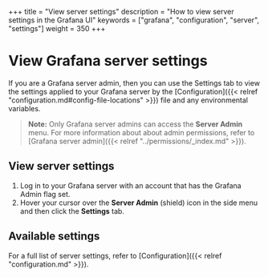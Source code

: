 +++
title = "View server settings"
description = "How to view server settings in the Grafana UI"
keywords = ["grafana", "configuration", "server", "settings"]
weight = 350
+++

# View Grafana server settings

If you are a Grafana server admin, then you can use the Settings tab to view the settings applied to your Grafana server by the [Configuration]({{< relref "configuration.md#config-file-locations" >}}) file and any environmental variables.

> **Note:** Only Grafana server admins can access the **Server Admin** menu. For more information about about admin permissions, refer to [Grafana server admin]({{< relref "../permissions/_index.md" >}}).

## View server settings

1. Log in to your Grafana server with an account that has the Grafana Admin flag set.
1. Hover your cursor over the **Server Admin** (shield) icon in the side menu and then click the **Settings** tab.

## Available settings

For a full list of server settings, refer to [Configuration]({{< relref "configuration.md" >}}).
